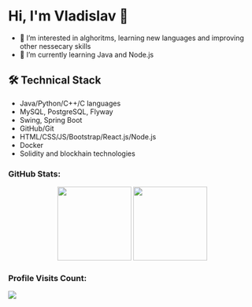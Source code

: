 Hi, I'm Vladislav 👋
=====================
- 👀 I’m interested in alghoritms, learning new languages and improving other nessecary skills
- 🌱 I’m currently learning Java and Node.js




## 🛠 Technical Stack
*   Java/Python/C++/C languages
*   MySQL, PostgreSQL, Flyway
*   Swing, Spring Boot
*   GitHub/Git
*   HTML/CSS/JS/Bootstrap/React.js/Node.js
*   Docker
*   Solidity and blockhain technologies

<h3>GitHub Stats:</h3>
<div align="center" style="diplay: flex;">
  <img src="https://github-readme-stats.vercel.app/api?username=vladislav77777&show_icons=true&theme=dark" style="height: 150px;">
  <img src="https://github-readme-stats.vercel.app/api/top-langs/?username=vladislav77777&layout=compact&theme=dark" style="height: 150px;">
</div>

<h3>Profile Visits Count:</h3>
<div>
  <img src="https://profile-counter.glitch.me/vladislav77777/count.svg">
</div>
